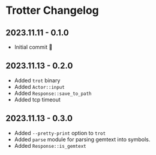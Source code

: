 # Trotter Changelog

## 2023.11.11 - 0.1.0
- Initial commit 🥳

## 2023.11.13 - 0.2.0
- Added `trot` binary
- Added `Actor::input`
- Added `Response::save_to_path`
- Added tcp timeout

## 2023.11.13 - 0.3.0
- Added `--pretty-print` option to `trot`
- Added `parse` module for parsing gemtext into symbols.
- Added `Response::is_gemtext`
